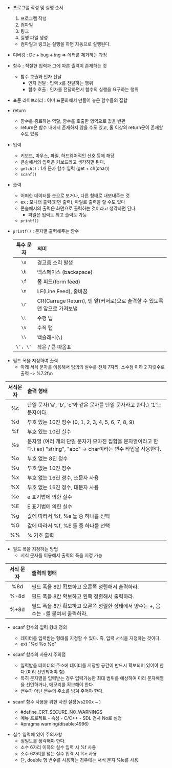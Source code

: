 - 프로그램 작성 및 실행 순서
  1. 프로그램 작성
  2. 컴파일
  3. 링크
  4. 실행 파일 생성

  - 컴파일과 링크는 실행을 하면 자동으로 실행된다.

- 디버깅 : De + bug + ing => 에러를 제거하는 과정

- 함수 : 적절한 입력과 그에 따른 출력이 존재하는 것
  - 함수 호출과 인자 전달
    - 인자 전달 : 입력 x를 전달하는 행위
    - 함수 호출 : 인자를 전달하면서 함수의 실행을 요구하는 행위

- 표준 라이브러리 : 이미 표준화해서 만들어 놓은 함수들의 집합

- return
  - 함수를 종료하는 역할, 함수를 호출한 영역으로 값을 반환
  - return은 함수 내에서 존재하지 않을 수도 있고, 둘 이상의 return문이 존재할 수도 있음

- 입력
  - 키보드, 마우스, 파일, 하드웨어적인 신호 등에 해당
  - 콘솔에서의 입력은 키보드라고 생각하면 된다.
  - ```getch()``` : 1개 문자 함수 입력 (get + ch(char))
  - ```scanf()```

- 출력
  - 어떠한 데이터를 눈으로 보거나, 다른 형태로 내보내주는 것
  - ex : 모니터 출력(화면 출력), 파일로 출력을 할 수도 있다
  - 콘솔에서의 출력은 화면으로 출력하는 것이라고 생각하면 된다. 
    - 파일은 입력도 되고 출력도 가능
  - ```printf()```

- ```printf()``` : 문자열 출력해주는 함수
  
  | 특수 문자 | 의미 |
  |:----:|:----|
  |```\a```|경고음 소리 발생|
  |```\b```|백스페이스 (backspace) |
  |```\f```|폼 피드(form feed) |
  |```\n```|LF(Line Feed), 줄바꿈|
  |```\r```|CR(Carrage Return), 맨 앞(커서로)으로 출력할 수 있도록 맨 앞으로 가져보냄|
  |```\t```|수평 탭|
  |```\v```|수직 탭|
  |```\\```|백슬래시(```\```)|
  |```\', \"```|작은 / 큰 따옴표|
  
* 필드 폭을 지정하여 출력
  - 아래 서식 문자를 이용해서 임의의 실수를 전체 7자리, 소수점 이하 2 자릿수로 출력 -> %7.2f\n
  
| 서식문자 | 출력 형태 |
|:----------:|:------------|
| %c | 단일 문자('a', 'b', 'c'와 같은 문자를 단일 문자라고 한다.) '1'는 문자이다. |
| %d | 부호 있는 10진 정수 (0, 1, 2, 3, 4, 5, 6, 7, 8, 9) |
| %f | 부호 있는 10진 실수 |
| %s | 문자열 (여러 개의 단일 문자가 모아진 집합을 문자열이라고 한다.) ex) "string", "abc" -> char이라는 변수 타입을 사용한다. |
| %o | 부호 없는 8진 정수 |
| %u | 부호 없는 10진 정수 |
| %x | 부호 없는 16진 정수, 소문자 사용 |
| %X | 부호 없는 16진 정수, 대문자 사용 |
| %e | e 표기법에 의한 실수 |
| %E | E 표기법에 의한 실수 |
| %g | 값에 따라서 %f, %e 둘 중 하나를 선택 |
| %G | 값에 따라서 %f, %E 둘 중 하나를 선택 |
| %% | % 기호 출력 |

- 필드 폭을 지정하는 방법
  - 서식 문자를 이용해서 출력의 폭을 지정 가능
  
| 서식 문자 | 출력의 형태 |
|:---------:|:-----------|
| %8d | 필드 폭을 8칸 확보하고 오른쪽 정렬해서 출력하라. |
| %-8d | 필드 폭을 8칸 확보하고 왼쪽 정렬해서 출력하라. |
| %+8d | 필드 폭을 8칸 확보하고 오른쪽 정렬한 상태에서 양수는 +, 음수는 -를 붙여서 출력하라.|
    
* scanf 함수의 입력 형태 정의
  - 데이터를 입력받는 형태를 지정할 수 있다. 즉, 입력 서식을 지정하는 것이다.
  * ex) "%d %o %x"
  
* scanf 함수의 사용시 주의점
  * 입력받을 데이터의 주소에 데이터를 저장할 공간이 반드시 확보되어 있어야 한다.(미리 선언되어야 함)
  * 특히 문자열을 입력받는 경우 입력가능한 최대 범위를 예상하여 미리 문자배열을 선언하거나, 메모리를 확보해야 한다.
  * 변수가 아닌 변수의 주소를 넘겨 주어야 한다.

* scanf 함수 사용을 위한 사전 설정(vs200x ~ )
  * #define_CRT_SECURE_NO_WARNINGS
  * 메뉴 프로젝트 - 속성 - C/C++ - SDL 검사 No로 설정
  * #pragma warning(disable:4996)

- 실수 입력에 있어 주의사항
  - 정밀도를 생각해야 한다.
  - 소수 6자리 이하의 실수 입력 시 %f 사용
  - 소수 6자리를 넘는 실수 입력 시 %e 사용
  - 단, double 형 변수를 사용하는 경우에는 서식 문자 %le를 사용
